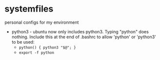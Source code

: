 # systemfiles
personal configs for my environment


* python3 - ubuntu now only includes python3. Typing "python" does nothing. Include this at the end of .bashrc to allow 'python' or 'python3' to be used:
  * `python() { python3 "$@"; }`
  * `export -f python`
